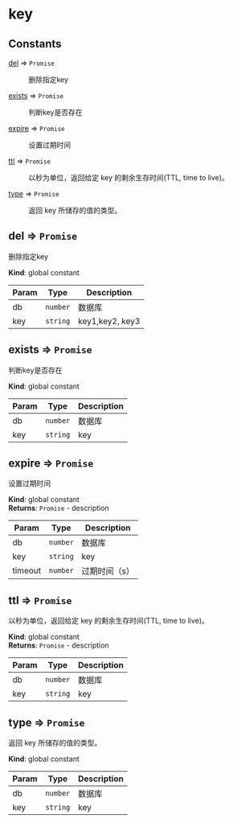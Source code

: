 # key 
## Constants

<dl>
<dt><a href="#del">del</a> ⇒ <code>Promise</code></dt>
<dd><p>删除指定key</p>
</dd>
<dt><a href="#exists">exists</a> ⇒ <code>Promise</code></dt>
<dd><p>判断key是否存在</p>
</dd>
<dt><a href="#expire">expire</a> ⇒ <code>Promise</code></dt>
<dd><p>设置过期时间</p>
</dd>
<dt><a href="#ttl">ttl</a> ⇒ <code>Promise</code></dt>
<dd><p>以秒为单位，返回给定 key 的剩余生存时间(TTL, time to live)。</p>
</dd>
<dt><a href="#type">type</a> ⇒ <code>Promise</code></dt>
<dd><p>返回 key 所储存的值的类型。</p>
</dd>
</dl>

<a name="del"></a>

## del ⇒ <code>Promise</code>
删除指定key

**Kind**: global constant  

| Param | Type | Description |
| --- | --- | --- |
| db | <code>number</code> | 数据库 |
| key | <code>string</code> | key1,key2, key3 |

<a name="exists"></a>

## exists ⇒ <code>Promise</code>
判断key是否存在

**Kind**: global constant  

| Param | Type | Description |
| --- | --- | --- |
| db | <code>number</code> | 数据库 |
| key | <code>string</code> | key |

<a name="expire"></a>

## expire ⇒ <code>Promise</code>
设置过期时间

**Kind**: global constant  
**Returns**: <code>Promise</code> - description  

| Param | Type | Description |
| --- | --- | --- |
| db | <code>number</code> | 数据库 |
| key | <code>string</code> | key |
| timeout | <code>number</code> | 过期时间（s） |

<a name="ttl"></a>

## ttl ⇒ <code>Promise</code>
以秒为单位，返回给定 key 的剩余生存时间(TTL, time to live)。

**Kind**: global constant  
**Returns**: <code>Promise</code> - description  

| Param | Type | Description |
| --- | --- | --- |
| db | <code>number</code> | 数据库 |
| key | <code>string</code> | key |

<a name="type"></a>

## type ⇒ <code>Promise</code>
返回 key 所储存的值的类型。

**Kind**: global constant  

| Param | Type | Description |
| --- | --- | --- |
| db | <code>number</code> | 数据库 |
| key | <code>string</code> | key |

